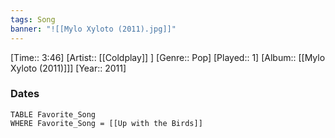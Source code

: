 ```yaml
---
tags: Song  
banner: "![[Mylo Xyloto (2011).jpg]]"
---
```

[Time:: 3:46]
[Artist:: [[Coldplay]] ]
[Genre:: Pop]
[Played:: 1]
[Album:: [[Mylo Xyloto (2011)]]]
[Year:: 2011]
### Dates
````dataview
TABLE Favorite_Song
WHERE Favorite_Song = [[Up with the Birds]]
````